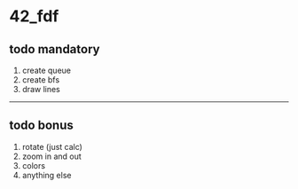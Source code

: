 # 42_fdf

## todo mandatory
1. create queue
2. create bfs
3. draw lines
---
## todo bonus
1. rotate (just calc)
2. zoom in and out
3. colors
4. anything else
